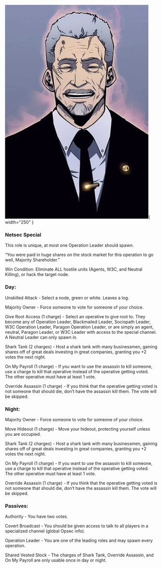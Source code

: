 ![majorityshareholder.png](Images/majorityshareholder.png){ width="250" }

### **Netsec Special**

This role is unique, at most one Operation Leader should spawn.

“You were paid in huge shares on the stock market for this operation to go well, Majority Shareholder.”

Win Condition: Eliminate ALL hostile units (Agents, W3C, and Neutral Killing), or hack the target node.

### **Day:**

Unskilled Attack - Select a node, green or white. Leaves a log.

Majority Owner - Force someone to vote for someone of your choice.

Give Root Access (1 charge) - Select an operative to give root to. They become any of Operation Leader, Blackmailed Leader, Sociopath Leader, W3C Operation Leader, Paragon Operation Leader, or are simply an agent, neutral, Paragon Leader, or W3C Leader with access to the special channel. A Neutral Leader can only spawn in.

Shark Tank (2 charges) - Host a shark tank with many businessmen, gaining shares off of great deals investing in great companies, granting you +2 votes the next night.

On My Payroll (1 charge) - If you want to use the assassin to kill someone, use a charge to kill that operative instead of the operative getting voted. The other operative must have at least 1 vote.

Override Assassin (1 charge) - If you think that the operative getting voted is not someone that should die, don’t have the assassin kill them. The vote will be skipped.

### **Night:**

Majority Owner - Force someone to vote for someone of your choice.

Move Hideout (1 charge) - Move your hideout, protecting yourself unless you are occupied.

Shark Tank (2 charges) - Host a shark tank with many businessmen, gaining shares off of great deals investing in great companies, granting you +2 votes the next night.

On My Payroll (1 charge) - If you want to use the assassin to kill someone, use a charge to kill that operative instead of the operative getting voted. The other operative must have at least 1 vote.

Override Assassin (1 charge) - If you think that the operative getting voted is not someone that should die, don’t have the assassin kill them. The vote will be skipped.

### **Passives:**

Authority - You have two votes.

Covert Broadcast - You should be given access to talk to all players in a specialized channel (global Opsec info).

Operation Leader - You are one of the leading roles and may spawn every operation.

Shared Vested Stock - The charges of Shark Tank, Override Assassin, and On My Payroll are only usable once in day or night.